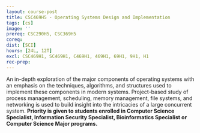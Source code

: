 ```yaml
---
layout: course-post
title: CSC469H5 - Operating Systems Design and Implementation
tags: [cs]
image: ''
prereq: CSC290H5, CSC369H5
coreq: 
dist: [SCI]
hours: [24L, 12T]
excl: CSC469H1, SC469H1, C469H1, 469H1, 69H1, 9H1, H1
rec-prep: 
---
```


An in-depth exploration of the major components of operating systems with an emphasis on the techniques, algorithms, and structures used to implement these components in modern systems. Project-based study of process management, scheduling, memory management, file systems, and networking is used to build insight into the intricacies of a large concurrent system. **Priority is given to students enrolled in Computer Science Specialist, Information Security Specialist, Bioinformatics Specialist or Computer Science Major programs.**
